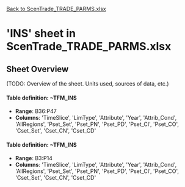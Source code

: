[Back to ScenTrade_TRADE_PARMS.xlsx](README.md)

# 'INS' sheet in ScenTrade_TRADE_PARMS.xlsx

## Sheet Overview

(TODO: Overview of the sheet. Units used, sources of data, etc.)

#### Table definition: ~TFM_INS
- **Range**: B36:P47
- **Columns**: 'TimeSlice', 'LimType', 'Attribute', 'Year', 'Attrib_Cond', 'AllRegions', 'Pset_Set', 'Pset_PN', 'Pset_PD', 'Pset_CI', 'Pset_CO', 'Cset_Set', 'Cset_CN', 'Cset_CD'

#### Table definition: ~TFM_INS
- **Range**: B3:P14
- **Columns**: 'TimeSlice', 'LimType', 'Attribute', 'Year', 'Attrib_Cond', 'AllRegions', 'Pset_Set', 'Pset_PN', 'Pset_PD', 'Pset_CI', 'Pset_CO', 'Cset_Set', 'Cset_CN', 'Cset_CD'


